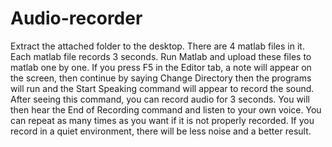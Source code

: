 # Audio-recorder
Extract the attached folder to the desktop. There are 4 matlab files in it. Each matlab file records 3 seconds. Run Matlab and upload these files to matlab one by one. If you press F5 in the Editor tab, a note will appear on the screen, then continue by saying Change Directory then the programs will run and the Start Speaking command will appear to record the sound. After seeing this command, you can record audio for 3 seconds. You will then hear the End of Recording command and listen to your own voice. You can repeat as many times as you want if it is not properly recorded. If you record in a quiet environment, there will be less noise and a better result.
